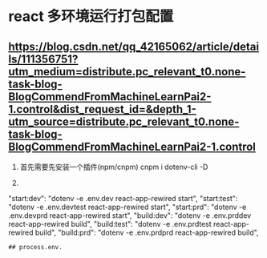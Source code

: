 # react 多环境运行打包配置 
## https://blog.csdn.net/qq_42165062/article/details/111356751?utm_medium=distribute.pc_relevant_t0.none-task-blog-BlogCommendFromMachineLearnPai2-1.control&dist_request_id=&depth_1-utm_source=distribute.pc_relevant_t0.none-task-blog-BlogCommendFromMachineLearnPai2-1.control

1. 首先需要先安装一个插件(npm/cnpm) cnpm i dotenv-cli -D
2. ```

"start:dev": "dotenv -e .env.dev react-app-rewired start",
    "start:test": "dotenv -e .env.devtest react-app-rewired start",
    "start:prd": "dotenv -e .env.devprd react-app-rewired start",
    "build:dev": "dotenv -e .env.prddev react-app-rewired build",
    "build:test": "dotenv -e .env.prdtest react-app-rewired build",
    "build:prd": "dotenv -e .env.prdprd react-app-rewired build",

```
## process.env.
